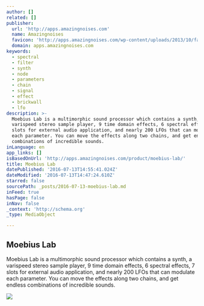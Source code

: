 ```yaml
---
author: []
related: []
publisher:
  url: 'http://apps.amazingnoises.com'
  name: Amazingnoises
  favicon: 'http://apps.amazingnoises.com/wp-content/uploads/2013/10/favicon.ico'
  domain: apps.amazingnoises.com
keywords:
  - spectral
  - filter
  - synth
  - node
  - parameters
  - chain
  - signal
  - effect
  - brickwall
  - lfo
description: >-
  Moebius Lab is a multimorphic sound processor which contains a synth, a
  varispeed stereo sample player, 9 time domain effects, 6 spectral effects, 7
  slots for external audio application, and nearly 200 LFOs that can modulate
  each parameter. You can move the effects along two chains, and get endless
  combinations of incredible sounds.
inLanguage: en
app_links: []
isBasedOnUrl: 'http://apps.amazingnoises.com/product/moebius-lab/'
title: Moebius Lab
datePublished: '2016-07-13T14:55:41.024Z'
dateModified: '2016-07-13T14:47:24.610Z'
starred: false
sourcePath: _posts/2016-07-13-moebius-lab.md
inFeed: true
hasPage: false
inNav: false
_context: 'http://schema.org'
_type: MediaObject

---
```

<article style=""><h1>Moebius Lab</h1><p>Moebius Lab is a multimorphic sound processor which contains a synth, a varispeed stereo sample player, 9 time domain effects, 6 spectral effects, 7 slots for external audio application, and nearly 200 LFOs that can modulate each parameter. You can move the effects along two chains, and get endless combinations of incredible sounds.</p><img src="http://apps.amazingnoises.com/wp-content/uploads/2016/06/moebius.jpg" /></article>